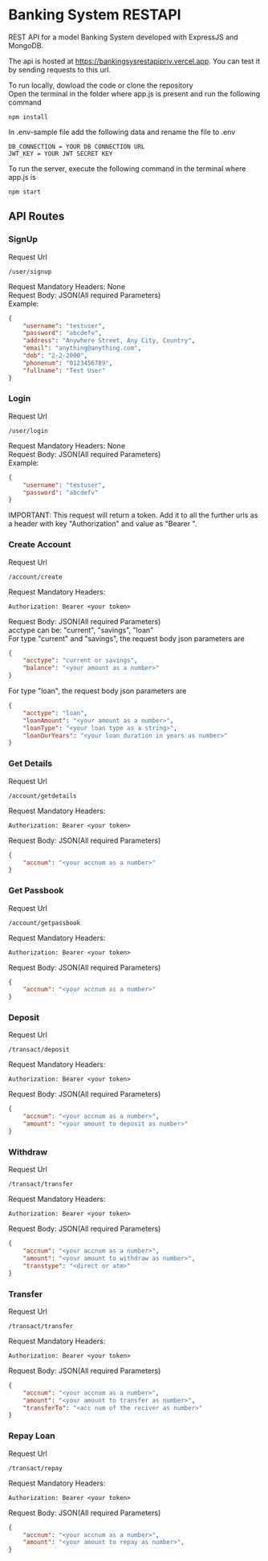 # Banking System RESTAPI

REST API for a model Banking System developed with ExpressJS and MongoDB.  

The api is hosted at https://bankingsysrestapipriv.vercel.app. You can test it by sending requests to this url.

To run locally, dowload the code or clone the repository  
Open the terminal in the folder where app.js is present and run the following command
```
npm install
```

In .env-sample file add the following data and rename the file to .env
```
DB_CONNECTION = YOUR DB CONNECTION URL
JWT_KEY = YOUR JWT SECRET KEY
```

To run the server, execute the following command in the terminal where app.js is
```
npm start
```

## API Routes

### SignUp
Request Url 
```
/user/signup
```
Request Mandatory Headers: None  
Request Body: JSON(All required Parameters)  
Example:
```json
{
    "username": "testuser",
    "password": "abcdefv",
    "address": "Anywhere Street, Any City, Country",
    "email": "anything@anything.com",
    "dob": "2-2-2000",
    "phonenum": "0123456789",
    "fullname": "Test User"
}
```

### Login
Request Url 
```
/user/login
```
Request Mandatory Headers: None  
Request Body: JSON(All required Parameters)  
Example:
```json
{
    "username": "testuser",
    "password": "abcdefv"
}
```

IMPORTANT: This request will return a token. Add it to all the further urls as a header with key "Authorization" and value as "Bearer <token>".  

### Create Account
Request Url 
```
/account/create
```
Request Mandatory Headers: 
```
Authorization: Bearer <your token>
```

Request Body: JSON(All required Parameters)  
acctype can be: "current", "savings", "loan"  
For type "current" and "savings", the request body json parameters are
```json
{
    "acctype": "current or savings",
    "balance": "<your amount as a number>"
}
```
For type "loan", the request body json parameters are
```json
{
    "acctype": "loan",
    "loanAmount": "<your amount as a number>",
    "loanType": "<your loan type as a string>",
    "loanDurYears": "<your loan duration in years as number>"
}
```
### Get Details
Request Url 
```
/account/getdetails
```
Request Mandatory Headers: 
```
Authorization: Bearer <your token>
```

Request Body: JSON(All required Parameters)  
```json
{
    "accnum": "<your accnum as a number>"
}
```

### Get Passbook
Request Url 
```
/account/getpassbook
```
Request Mandatory Headers: 
```
Authorization: Bearer <your token>
```

Request Body: JSON(All required Parameters)  
```json
{
    "accnum": "<your accnum as a number>"
}
```

### Deposit
Request Url 
```
/transact/deposit
```
Request Mandatory Headers: 
```
Authorization: Bearer <your token>
```

Request Body: JSON(All required Parameters)  
```json
{
    "accnum": "<your accnum as a number>",
    "amount": "<your amount to deposit as number>"
}
```

### Withdraw
Request Url 
```
/transact/transfer
```
Request Mandatory Headers: 
```
Authorization: Bearer <your token>
```

Request Body: JSON(All required Parameters)  
```json
{
    "accnum": "<your accnum as a number>",
    "amount": "<your amount to withdraw as number>",
    "transtype": "<direct or atm>"
}
```

### Transfer
Request Url 
```
/transact/transfer
```
Request Mandatory Headers: 
```
Authorization: Bearer <your token>
```

Request Body: JSON(All required Parameters)  
```json
{
    "accnum": "<your accnum as a number>",
    "amount": "<your amount to transfer as number>",
    "transferTo": "<acc num of the reciver as number>"
}
```

### Repay Loan
Request Url 
```
/transact/repay
```
Request Mandatory Headers: 
```
Authorization: Bearer <your token>
```

Request Body: JSON(All required Parameters)  
```json
{
    "accnum": "<your accnum as a number>",
    "amount": "<your amount to repay as number>",
}
```
